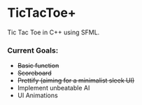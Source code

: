 # TicTacToe+
Tic Tac Toe in C++ using SFML.

### Current Goals:
* ~~Basic function~~
* ~~Scoreboard~~
* ~~Prettify (aiming for a minimalist sleek UI)~~
* Implement unbeatable AI
* UI Animations
